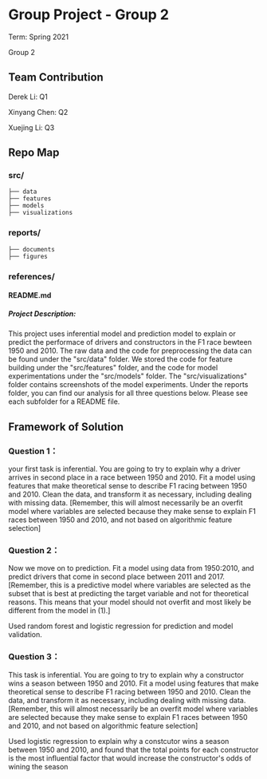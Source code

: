 # Group Project - Group 2

Term: Spring 2021

Group 2
## Team Contribution

Derek Li: Q1


Xinyang Chen: Q2


Xuejing Li: Q3 


## Repo Map

### src/
	├── data
	├── features
	├── models
	├── visualizations
### reports/
	├── documents
	├── figures
### references/
#### README.md


##### Project Description: 

This project uses inferential model and prediction model to explain or predict the performace of drivers and constructors in the F1 race bewteen 1950 and 2010. The raw data and the code for preprocessing the data can be found under the "src/data" folder. We stored the code for feature building under the "src/features" folder, and the code for model experimentations under the "src/models" folder. The "src/visualizations" folder contains screenshots of the model experiments. Under the reports folder, you can find our analysis for all three questions below. Please see each subfolder for a README file.


## Framework of Solution

### Question 1： 

your first task is inferential. You are going to try to explain why a driver arrives in second place in a race between 1950 and 2010. Fit a model using features that make theoretical sense to describe F1 racing between 1950 and 2010. Clean the data, and transform it as necessary, including dealing with missing data. [Remember, this will almost necessarily be an overfit model where variables are selected because they make sense to explain F1 races between 1950 and 2010, and not based on algorithmic feature selection]


### Question 2： 

Now we move on to prediction. Fit a model using data from 1950:2010, and predict drivers that come in second place between 2011 and 2017. [Remember, this is a predictive model where variables are selected as the subset that is best at predicting the target variable and not for theoretical reasons. This means that your model should not overfit and most likely be different from the model in (1).]


 Used random forest and logistic regression for prediction and model validation. 


### Question 3： 
This task is inferential. You are going to try to explain why a constructor wins a season between 1950 and 2010. Fit a model using features that make theoretical sense to describe F1 racing between 1950 and 2010. Clean the data, and transform it as necessary, including dealing with missing data. [Remember, this will almost necessarily be an overfit model where variables are selected because they make sense to explain F1 races between 1950 and 2010, and not based on algorithmic feature selection]

Used logistic regression to explain why a constcutor wins a season between 1950 and 2010, and found that the total points for each constructor is the most influential factor that would increase the constructor's odds of wining the season
